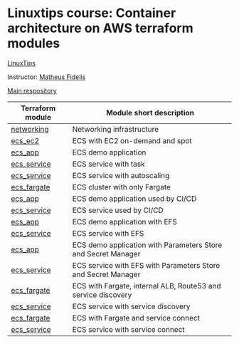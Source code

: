 # Linuxtips course: Container architecture on AWS terraform modules

[LinuxTips](https://linuxtips.io/treinamento/arquitetura-de-containers-na-aws/)

Instructor: [Matheus Fidelis](https://linktr.ee/fidelissauro)

[Main respository](https://github.com/ssorato/linuxtips-aws-container-architecture)

| Terraform module                                                                                                           | Module short description                                      |
|----------------------------------------------------------------------------------------------------------------------------|---------------------------------------------------------------|
| [networking](https://github.com/ssorato/linuxtips-aws-container-architecture-tf-modules/tree/day1/README.md)               | Networking infrastructure                                     |
| [ecs_ec2](https://github.com/ssorato/linuxtips-aws-container-architecture-tf-modules/tree/day2/README.md)                  | ECS with EC2 on-demand and spot                               |
| [ecs_app](https://github.com/ssorato/linuxtips-aws-container-architecture-tf-modules/tree/day3/ecs_app/README.md)          | ECS demo application                                          |
| [ecs_service](https://github.com/ssorato/linuxtips-aws-container-architecture-tf-modules/tree/day3/ecs_service/README.md)  | ECS service with task                                         |
| [ecs_service](https://github.com/ssorato/linuxtips-aws-container-architecture-tf-modules/tree/day4/ecs_service/README.md)  | ECS service with autoscaling                                  |
| [ecs_fargate](https://github.com/ssorato/linuxtips-aws-container-architecture-tf-modules/tree/day5/ecs_fargate/README.md)  | ECS cluster with only Fargate                                 |
| [ecs_app](https://github.com/ssorato/linuxtips-aws-container-architecture-tf-modules/tree/day6/ecs_app/README.md)          | ECS demo application used by CI/CD                            |
| [ecs_service](https://github.com/ssorato/linuxtips-aws-container-architecture-tf-modules/tree/day6/ecs_service/README.md)  | ECS service used by CI/CD                                     |
| [ecs_app](https://github.com/ssorato/linuxtips-aws-container-architecture-tf-modules/tree/day7/ecs_app/README.md)          | ECS demo application with EFS                                 |
| [ecs_service](https://github.com/ssorato/linuxtips-aws-container-architecture-tf-modules/tree/day7/ecs_service/README.md)  | ECS service with EFS                                          |
| [ecs_app](https://github.com/ssorato/linuxtips-aws-container-architecture-tf-modules/tree/day8/ecs_app/README.md)          | ECS demo application with Parameters Store and Secret Manager |
| [ecs_service](https://github.com/ssorato/linuxtips-aws-container-architecture-tf-modules/tree/day8/ecs_service/README.md)  | ECS service with EFS with Parameters Store and Secret Manager |
| [ecs_fargate](https://github.com/ssorato/linuxtips-aws-container-architecture-tf-modules/tree/day9/ecs_fargate/README.md)  | ECS with Fargate, internal ALB, Route53 and service discovery |
| [ecs_service](https://github.com/ssorato/linuxtips-aws-container-architecture-tf-modules/tree/day9/ecs_service/README.md)  | ECS service with service discovery                            |
| [ecs_fargate](https://github.com/ssorato/linuxtips-aws-container-architecture-tf-modules/tree/day10/ecs_fargate/README.md) | ECS with Fargate and service connect                          |
| [ecs_service](https://github.com/ssorato/linuxtips-aws-container-architecture-tf-modules/tree/day10/ecs_service/README.md) | ECS service with service connect                              |
